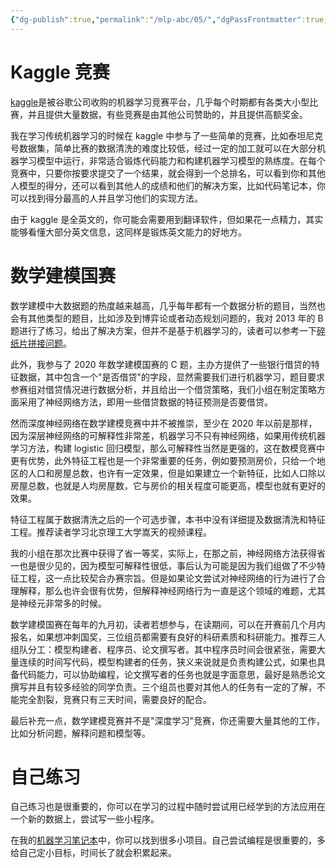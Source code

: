 ```yaml
---
{"dg-publish":true,"permalink":"/mlp-abc/05/","dgPassFrontmatter":true,"created":"2023-08-27T21:13:56.241+08:00","updated":"2023-08-28T18:45:15.510+08:00"}
---
```



# Kaggle 竞赛

[kaggle](https://www.kaggle.com/)是被谷歌公司收购的机器学习竞赛平台，几乎每个时期都有各类大小型比赛，并且提供大量数据，有些竞赛是由其他公司赞助的，并且提供高额奖金。

我在学习传统机器学习的时候在 kaggle 中参与了一些简单的竞赛，比如泰坦尼克号数据集，简单比赛的数据清洗的难度比较低，经过一定的加工就可以在大部分机器学习模型中运行，非常适合锻炼代码能力和构建机器学习模型的熟练度。在每个竞赛中，只要你按要求提交了一个结果，就会得到一个总排名，可以看到你和其他人模型的得分，还可以看到其他人的成绩和他们的解决方案，比如代码笔记本，你可以找到得分最高的人并且学习他们的实现方法。

由于 kaggle 是全英文的，你可能会需要用到翻译软件，但如果花一点精力，其实能够看懂大部分英文信息，这同样是锻炼英文能力的好地方。

# 数学建模国赛

数学建模中大数据题的热度越来越高，几乎每年都有一个数据分析的题目，当然也会有其他类型的题目，比如涉及到博弈论或者动态规划问题的，我对 2013 年的 B 题进行了练习，给出了解决方案，但并不是基于机器学习的，读者可以参考一下[碎纸片拼接问题](https://github.com/Aegis1863/Problem-of-splicing-paper-fragments)。

此外，我参与了 2020 年数学建模国赛的 C 题，主办方提供了一些银行借贷的特征数据，其中包含一个"是否借贷"的字段，显然需要我们进行机器学习，题目要求参赛组对借贷情况进行数据分析，并且给出一个借贷策略，我们小组在制定策略方面采用了神经网络方法，即用一些借贷数据的特征预测是否要借贷。

然而深度神经网络在数学建模竞赛中并不被推崇，至少在 2020 年以前是那样，因为深层神经网络的可解释性非常差，机器学习不只有神经网络，如果用传统机器学习方法，构建 logistic 回归模型，那么可解释性当然是更强的，这在数模竞赛中更有优势，此外特征工程也是一个非常重要的任务，例如要预测房价，只给一个地区的人口和房屋总数，也许有一定效果，但是如果建立一个新特征，比如人口除以房屋总数，也就是人均房屋数，它与房价的相关程度可能更高，模型也就有更好的效果。

特征工程属于数据清洗之后的一个可选步骤，本书中没有详细提及数据清洗和特征工程。推荐读者学习北京理工大学嵩天的视频课程。

我的小组在那次比赛中获得了省一等奖，实际上，在那之前，神经网络方法获得省一也是很少见的，因为模型可解释性很低，事后认为可能是因为我们组做了不少特征工程，这一点比较契合办赛宗旨。但是如果论文尝试对神经网络的行为进行了合理解释，那么也许会很有优势，但解释神经网络行为一直是这个领域的难题，尤其是神经元非常多的时候。

数学建模国赛在每年的九月初，读者若想参与，在读期间，可以在开赛前几个月内报名，如果想冲刺国奖，三位组员都需要有良好的科研素质和科研能力。推荐三人组队分工：模型构建者、程序员、论文撰写者。其中程序员时间会很紧张，需要大量连续的时间写代码，模型构建者的任务，狭义来说就是负责构建公式，如果也具备代码能力，可以协助编程，论文撰写者的任务也就是字面意思，最好是熟悉论文撰写并且有较多经验的同学负责。三个组员也要对其他人的任务有一定的了解，不能完全割裂，竞赛只有三天时间，需要良好的配合。

最后补充一点，数学建模竞赛并不是"深度学习"竞赛，你还需要大量其他的工作，比如分析问题，解释问题和模型等。

# 自己练习

自己练习也是很重要的，你可以在学习的过程中随时尝试用已经学到的方法应用在一个新的数据上，尝试写一些小程序。

在我的[机器学习笔记本](https://github.com/Aegis1863/ML_practice)中，你可以找到很多小项目。自己尝试编程是很重要的，多给自己定小目标，时间长了就会积累起来。